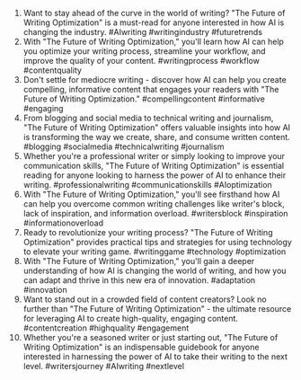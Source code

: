 1. Want to stay ahead of the curve in the world of writing? "The Future of Writing Optimization" is a must-read for anyone interested in how AI is changing the industry. #AIwriting #writingindustry #futuretrends
2. With "The Future of Writing Optimization," you'll learn how AI can help you optimize your writing process, streamline your workflow, and improve the quality of your content. #writingprocess #workflow #contentquality
3. Don't settle for mediocre writing - discover how AI can help you create compelling, informative content that engages your readers with "The Future of Writing Optimization." #compellingcontent #informative #engaging
4. From blogging and social media to technical writing and journalism, "The Future of Writing Optimization" offers valuable insights into how AI is transforming the way we create, share, and consume written content. #blogging #socialmedia #technicalwriting #journalism
5. Whether you're a professional writer or simply looking to improve your communication skills, "The Future of Writing Optimization" is essential reading for anyone looking to harness the power of AI to enhance their writing. #professionalwriting #communicationskills #AIoptimization
6. With "The Future of Writing Optimization," you'll see firsthand how AI can help you overcome common writing challenges like writer's block, lack of inspiration, and information overload. #writersblock #inspiration #informationoverload
7. Ready to revolutionize your writing process? "The Future of Writing Optimization" provides practical tips and strategies for using technology to elevate your writing game. #writinggame #technology #optimization
8. With "The Future of Writing Optimization," you'll gain a deeper understanding of how AI is changing the world of writing, and how you can adapt and thrive in this new era of innovation. #adaptation #innovation
9. Want to stand out in a crowded field of content creators? Look no further than "The Future of Writing Optimization" - the ultimate resource for leveraging AI to create high-quality, engaging content. #contentcreation #highquality #engagement
10. Whether you're a seasoned writer or just starting out, "The Future of Writing Optimization" is an indispensable guidebook for anyone interested in harnessing the power of AI to take their writing to the next level. #writersjourney #AIwriting #nextlevel
